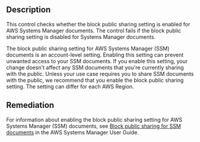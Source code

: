 ## Description

This control checks whether the block public sharing setting is enabled for AWS Systems Manager documents. The control fails if the block public sharing setting is disabled for Systems Manager documents.

The block public sharing setting for AWS Systems Manager (SSM) documents is an account-level setting. Enabling this setting can prevent unwanted access to your SSM documents. If you enable this setting, your change doesn't affect any SSM documents that you're currently sharing with the public. Unless your use case requires you to share SSM documents with the public, we recommend that you enable the block public sharing setting. The setting can differ for each AWS Region.

## Remediation

For information about enabling the block public sharing setting for AWS Systems Manager (SSM) documents, see [Block public sharing for SSM documents](https://docs.aws.amazon.com/systems-manager/latest/userguide/documents-ssm-sharing.html#block-public-access) in the AWS Systems Manager User Guide.